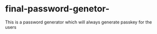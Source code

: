 # final-password-genetor-
This is a password generator  which will always generate passkey for the users
